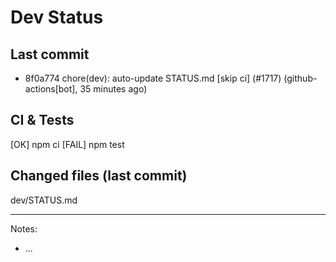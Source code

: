 # Dev Status

## Last commit
- 8f0a774 chore(dev): auto-update STATUS.md [skip ci] (#1717) (github-actions[bot], 35 minutes ago)
## CI & Tests
[OK] npm ci
[FAIL] npm test

## Changed files (last commit)
dev/STATUS.md

---
Notes:
- ...
